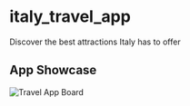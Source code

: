 # italy_travel_app

Discover the best attractions Italy has to offer

## App Showcase
![Travel App Board](https://user-images.githubusercontent.com/60574717/189408277-7efa3fdf-9e69-4cbf-8273-6b87f95e7048.jpg)